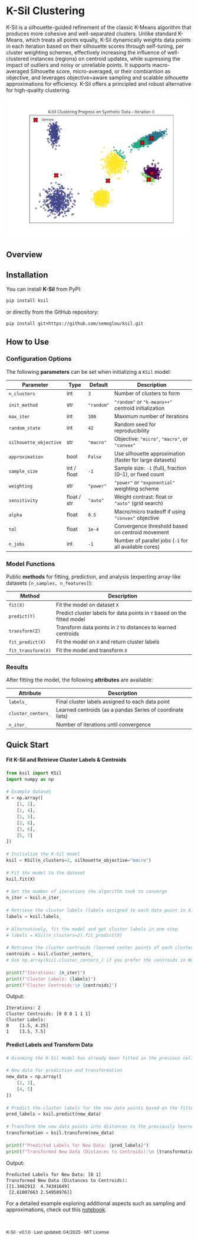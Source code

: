 # K-Sil Clustering
K-Sil is a silhouette-guided refinement of the classic K-Means algorithm that produces more cohesive and well-separated clusters. Unlike standard K-Means, which treats all points equally, K-Sil dynamically weights data points in each iteration based on their silhouette scores through self-tuning, per cluster weighting schemes, effectively increasing the influence of well-clustered instances (regions) on centroid updates, while supressing the impact of outliers and noisy or unreliable points. It supports macro-averaged Silhouette score, micro-averaged, or their combiantion as objective, and leverages objective=aware sampling and scalable silhouette approximations for efficiency. K-Sil offers a principled and robust alternative for high-quality clustering.

<p align="center">
  <img src="demo/ksil_gif.gif" alt="K-Sil Demo" width="550"/>
</p>

## Overview

## Installation

You can install **K-Sil** from PyPI:

```bash
pip install ksil
```

or directly from the GitHub repository:

```bash
pip install git+https://github.com/semoglou/ksil.git
```

## How to Use

### Configuration Options
The following **parameters** can be set when initializing a `KSil` model:

| Parameter              | Type            | Default      | Description                                                                   |
|------------------------|-----------------|--------------|-------------------------------------------------------------------------------|
| `n_clusters`           | int             | `3`          | Number of clusters to form                                                    |
| `init_method`          | str             | `"random"`   | `"random"` or `"k-means++"` centroid initialization                           |
| `max_iter`             | int             | `100`        | Maximum number of iterations                                                  |
| `random_state`         | int             | `42`         | Random seed for reproducibility                                               |
| `silhouette_objective` | str             | `"macro"`    | Objective: `"micro"`, `"macro"`, or `"convex"`                                |
| `approximation`        | bool            | `False`      | Use silhouette approximation (faster for large datasets)                      |
| `sample_size`          | int / float     | `-1`         | Sample size: `-1` (full), fraction (0–1), or fixed count                      |
| `weighting`            | str             | `"power"`    | `"power"` or `"exponential"` weighting scheme                                 |
| `sensitivity`          | float / str     | `"auto"`     | Weight contrast: float or `"auto"` (grid search)                              |
| `alpha`                | float           | `0.5`        | Macro/micro tradeoff if using `"convex"` objective                            |
| `tol`                  | float           | `1e-4`       | Convergence threshold based on centroid movement                              |
| `n_jobs`               | int             | `-1`         | Number of parallel jobs (`-1` for all available cores)                        |

### Model Functions
Public **methods** for fitting, prediction, and analysis (expecting array-like datasets `[n_samples, n_features]`):

| Method                     | Description                                                       |
|----------------------------|-------------------------------------------------------------------|
| `fit(X)`                   | Fit the model on dataset `X`                                      |
| `predict(Y)`               | Predict cluster labels for data points in `Y` based on the fitted model|
| `transform(Z)`             | Transform data points in `Z` to distances to learned centroids     |
| `fit_predict(X)`           | Fit the model on `X` and return cluster labels                    |
| `fit_transform(X)`         | Fit the model and transform `X`                                   |

### Results
After fitting the model, the following **attributes** are available:

| Attribute           | Description                                                     |
|---------------------|-----------------------------------------------------------------|
| `labels_`           | Final cluster labels assigned to each data point                |
| `cluster_centers_`  | Learned centroids (as a pandas Series of coordinate lists)      |
| `n_iter_`           | Number of iterations until convergence                          |

## Quick Start
#### Fit K-Sil and Retrieve Cluster Labels & Centroids
```python
from ksil import KSil
import numpy as np

# Example dataset
X = np.array([
    [1, 2], 
    [1, 4], 
    [1, 5], 
    [2, 8],  
    [3, 6],  
    [5, 7] 
])

# Initialize the K-Sil model
ksil = KSil(n_clusters=2, silhouette_objective="macro")

# Fit the model to the dataset
ksil.fit(X)

# Get the number of iterations the algorithm took to converge
n_iter = ksil.n_iter_

# Retrieve the cluster labels (labels assigned to each data point in X)
labels = ksil.labels_

# Alternatively, fit the model and get cluster labels in one step
# labels = KSil(n_clusters=2).fit_predict(X)

# Retrieve the cluster centroids (learned center points of each cluster)
centroids = ksil.cluster_centers_
# Use np.array(ksil.cluster_centers_) if you prefer the centroids in NumPy array format

print(f"Iterations: {n_iter}")
print(f"Cluster Labels: {labels}")
print(f"Cluster Centroids:\n {centroids}")
```
Output:
```
Iterations: 2
Cluster Centroids: [0 0 0 1 1 1]
Cluster Labels:
0    [1.5, 4.25]
1    [3.5, 7.5]
```

#### Predict Labels and Transform Data
```python
# Assuming the K-Sil model has already been fitted in the previous cell

# New data for prediction and transformation
new_data = np.array([
    [2, 3], 
    [4, 5]
])

# Predict the cluster labels for the new data points based on the fitted model
pred_labels = ksil.predict(new_data)

# Transform the new data points into distances to the previously learned centroids
transformation = ksil.transform(new_data)

print(f"Predicted Labels for New Data: {pred_labels}")
print(f"Transformed New Data (Distances to Centroids):\n {transformation}")
```
Output:
```
Predicted Labels for New Data: [0 1]
Transformed New Data (Distances to Centroids):
[[1.3462912  4.74341649]
 [2.61007663 2.54950976]]
```
For a detailed example exploring additional aspects such as sampling and approximations, check out this [notebook](./analysis/functionality.ipynb).

#

<sub>K-Sil · v0.1.0 · Last updated: 04/2025 · MIT License</sub>
